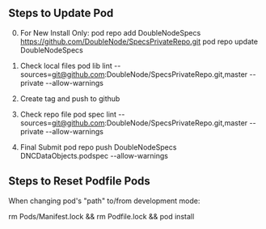 Steps to Update Pod
------------------------
0. For New Install Only:
pod repo add DoubleNodeSpecs https://github.com/DoubleNode/SpecsPrivateRepo.git
pod repo update DoubleNodeSpecs

1. Check local files
pod lib lint --sources=git@github.com:DoubleNode/SpecsPrivateRepo.git,master --private --allow-warnings

2. Create tag and push to github

3. Check repo file
pod spec lint --sources=git@github.com:DoubleNode/SpecsPrivateRepo.git,master --private --allow-warnings

4. Final Submit
pod repo push DoubleNodeSpecs DNCDataObjects.podspec --allow-warnings


Steps to Reset Podfile Pods
--------------------------------
When changing pod's "path" to/from development mode:

rm Pods/Manifest.lock && rm Podfile.lock && pod install


